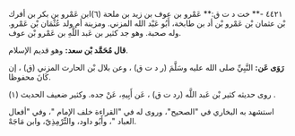 ٤٤٢١ -** خت د ت ق:** عَمْرو بن عوف بن زيد بن ملحة (٦)ابن عَمْرو بن بكر بن أفرك بْن عثمان بْن عَمْرو بْن أد بن طابخة، أَبُو عَبْد الله المزني. ومزينة أم ولد عُثْمَان بْن عَمْرو. وله صحبة. وهو جد كثير بن عَبد اللَّهِ بن عَمْرو بْن عوف.

**قال مُحَمَّد بْن سعد:** وهو قديم الإسلام.

**رَوَى عَن:** النَّبِيِّ صلى الله عليه وسَلَّمَ (ر د ت ق) ، وعن بلال بْن الحارث المزني (ق) ، إن كَانَ محفوظا.

روى حديثه كثير بْن عَبد اللَّه (رد ت ق) ، عَن أَبِيهِ، عَنْ جده. وكثير ضعيف الحديث (١) .

استشهد به البخاري في "الصحيح"، وروى له في "القراءة خلف الإمام "، وفي "أفعال العباد "، وأَبُو داود، والتِّرْمِذِيّ، وابن مَاجَهْ.
